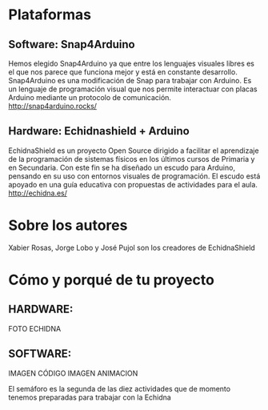 # Plataformas

## Software: Snap4Arduino
Hemos elegido Snap4Arduino ya que entre los lenguajes visuales libres es el que nos parece que funciona mejor y está en constante desarrollo. Snap4Arduino es una modificación de Snap para trabajar con Arduino. Es un lenguaje de programación visual que nos permite interactuar con placas Arduino mediante un protocolo de comunicación. http://snap4arduino.rocks/

## Hardware: Echidnashield + Arduino
EchidnaShield es un proyecto Open Source dirigido a facilitar el aprendizaje de la programación de sistemas físicos en los últimos cursos de Primaria y en Secundaria. Con este fin se ha diseñado un escudo para Arduino, pensando en su uso con entornos visuales de programación. El escudo está apoyado en una guía educativa con propuestas de actividades para el aula.
http://echidna.es/

# Sobre los autores
Xabier Rosas, Jorge Lobo y José Pujol son los creadores de EchidnaShield

# Cómo y porqué de tu proyecto
## HARDWARE:
FOTO ECHIDNA
## SOFTWARE:
IMAGEN CÓDIGO
IMAGEN ANIMACION

El semáforo es la segunda de las diez actividades que de momento tenemos preparadas para trabajar con la Echidna
